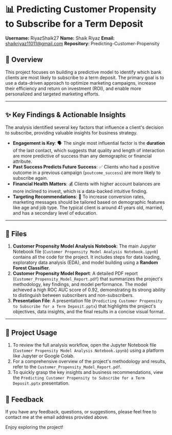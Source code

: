 # 📊 Predicting Customer Propensity to Subscribe for a Term Deposit

**Username:** RiyazShaik27
**Name:** Shaik Riyaz
**Email:** shaikriyaz11011@gmail.com
**Repository:** Predicting-Customer-Propensity

## 📝 Overview

This project focuses on building a predictive model to identify which bank clients are most likely to subscribe to a term deposit. The primary goal is to use a data-driven approach to optimize marketing campaigns, increase their efficiency and return on investment (ROI), and enable more personalized and targeted marketing efforts.

---

## ✨ Key Findings & Actionable Insights

The analysis identified several key factors that influence a client's decision to subscribe, providing valuable insights for business strategy.

* **Engagement is Key**: 🗣️ The single most influential factor is the **duration** of the last contact, which suggests that quality and length of interaction are more predictive of success than any demographic or financial attribute.
* **Past Success Predicts Future Success**: ✅ Clients who had a positive outcome in a previous campaign (`poutcome_success`) are more likely to subscribe again.
* **Financial Health Matters**: 💰 Clients with higher account balances are more inclined to invest, which is a data-backed intuitive finding.
* **Targeting Recommendations**: 🎯 To increase conversion rates, marketing messages should be tailored based on demographic features like age and job type. The typical client is around 41 years old, married, and has a secondary level of education.

---

## 📂 Files

1.  **Customer Propensity Model Analysis Notebook**: The main Jupyter Notebook file (`Customer Propensity Model Analysis Notebook.ipynb`) contains all the code for the project. It includes steps for data loading, exploratory data analysis (EDA), and model building using a **Random Forest Classifier**.
2.  **Customer Propensity Model Report**: A detailed PDF report (`Customer_Propensity_Model_Report.pdf`) that summarizes the project's methodology, key findings, and model performance. The model achieved a high ROC AUC score of 0.92, demonstrating its strong ability to distinguish between subscribers and non-subscribers.
3.  **Presentation File**: A presentation file (`Predicting Customer Propensity to Subscribe for a Term Deposit.pptx`) that highlights the project's objectives, data insights, and the final results in a concise visual format.

---

## 🚀 Project Usage

1.  To review the full analysis workflow, open the Jupyter Notebook file (`Customer Propensity Model Analysis Notebook.ipynb`) using a platform like Jupyter or Google Colab.
2.  For a comprehensive overview of the project's methodology and results, refer to the `Customer_Propensity_Model_Report.pdf`.
3.  To quickly grasp the key insights and business recommendations, view the `Predicting Customer Propensity to Subscribe for a Term Deposit.pptx` presentation.

## 👋 Feedback

If you have any feedback, questions, or suggestions, please feel free to contact me at the email address provided above.

Enjoy exploring the project!
